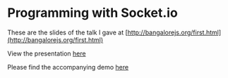 Programming with Socket.io
==========================

These are the slides of the talk I gave at [http://bangalorejs.org/first.html](http://bangalorejs.org/first.html)

View the presentation [here](http://rampr.github.com/bangalorejs-talk/)

Please find the accompanying demo [here](http://github.com/rampr/dotgame/)